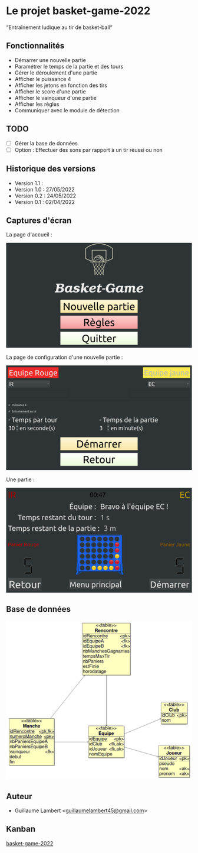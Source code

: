 # Le projet basket-game-2022

“Entraînement ludique au tir de basket-ball“

## Fonctionnalités

- Démarrer une nouvelle partie
- Paramétrer le temps de la partie et des tours
- Gérer le déroulement d'une partie
- Afficher le puissance 4
- Afficher les jetons en fonction des tirs
- Afficher le score d'une partie
- Afficher le vainqueur d'une partie
- Afficher les règles
- Communiquer avec le module de détection

## TODO

- [ ] Gérer la base de données
- [ ] Option : Effectuer des sons par rapport à un tir réussi ou non

## Historique des versions

- Version 1.1 : 
- Version 1.0 : 27/05/2022
- Version 0.2 : 24/05/2022
- Version 0.1 : 02/04/2022

## Captures d'écran

La page d'accueil :

![](images/capture-ecran-accueil-v0.2.png)

La page de configuration d'une nouvelle partie :

![](images/capture-ecran-configuration-v1.1.png)

Une partie :

![](images/capture-ecran-partie-v1.1.png)

## Base de données

![](images/schema-bdd-basket-game-v0.2.png)

## Auteur

- Guillaume Lambert <<guillaumelambert45@gmail.com>>

## Kanban

[basket-game-2022](https://github.com/btssn-lasalle-84/basket-game-2022/projects/1)

